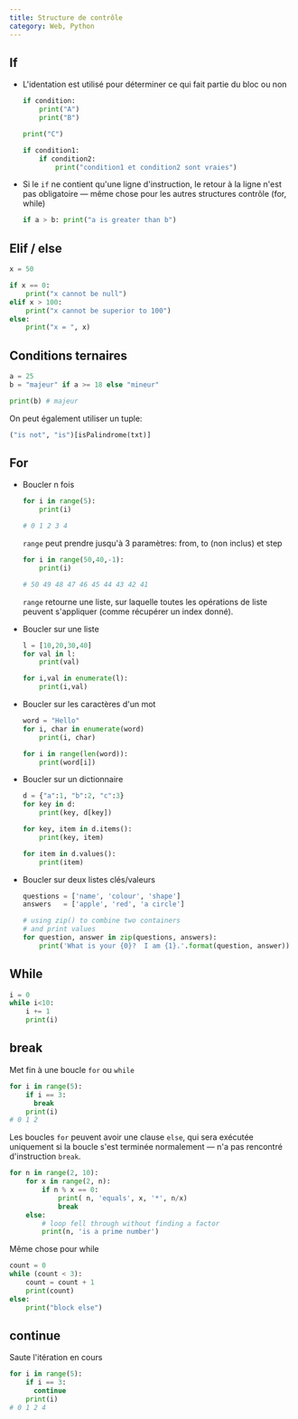 ```yaml
---
title: Structure de contrôle
category: Web, Python
---
```


## If

* L'identation est utilisé pour déterminer ce qui fait partie du bloc ou non

  ``` python
  if condition:
      print("A")
      print("B")

  print("C")
  ```

  ``` python
  if condition1:
      if condition2:
          print("condition1 et condition2 sont vraies")
  ```

* Si le `if` ne contient qu'une ligne d'instruction, le retour à la ligne n'est pas obligatoire — même chose pour les autres structures contrôle (for, while)

  ``` python
  if a > b: print("a is greater than b") 
  ```

## Elif / else

``` python
x = 50

if x == 0:
    print("x cannot be null")
elif x > 100:
    print("x cannot be superior to 100")
else:
    print("x = ", x)
```

## Conditions ternaires

``` python
a = 25
b = "majeur" if a >= 18 else "mineur"

print(b) # majeur
```

On peut également utiliser un tuple:

``` python
("is not", "is")[isPalindrome(txt)]
```

## For

* Boucler n fois

  ``` python
  for i in range(5):
      print(i)

  # 0 1 2 3 4
  ```

  `range` peut prendre jusqu'à 3 paramètres: from, to (non inclus) et step

  ``` python
  for i in range(50,40,-1):
      print(i)

  # 50 49 48 47 46 45 44 43 42 41
  ```

  `range` retourne une liste, sur laquelle toutes les opérations de liste peuvent s'appliquer (comme récupérer un index donné).

* Boucler sur une liste

  ``` python
  l = [10,20,30,40]
  for val in l:
      print(val)
  ```

  ``` python
  for i,val in enumerate(l):
      print(i,val)
  ```

* Boucler sur les caractères d'un mot

  ``` python
  word = "Hello"
  for i, char in enumerate(word)
      print(i, char)
  ```

  ``` python
  for i in range(len(word)):
      print(word[i])
  ```

* Boucler sur un dictionnaire

  ``` python
  d = {"a":1, "b":2, "c":3}
  for key in d:
      print(key, d[key])
  ```

  ``` python
  for key, item in d.items():
      print(key, item)
  ```

  ``` python
  for item in d.values():
      print(item)
  ```

* Boucler sur deux listes clés/valeurs

  ``` python
  questions = ['name', 'colour', 'shape']
  answers   = ['apple', 'red', 'a circle']

  # using zip() to combine two containers
  # and print values
  for question, answer in zip(questions, answers):
      print('What is your {0}?  I am {1}.'.format(question, answer))
  ```

## While

``` python
i = 0
while i<10:
    i += 1
    print(i)
```

## break

Met fin à une boucle `for` ou `while`

``` python
for i in range(5):
    if i == 3:
      break
    print(i)
# 0 1 2
```

Les boucles `for` peuvent avoir une clause `else`, qui sera exécutée uniquement si la boucle s'est terminée normalement — n'a pas rencontré d'instruction `break`.

``` python
for n in range(2, 10):
    for x in range(2, n):
        if n % x == 0:
            print( n, 'equals', x, '*', n/x)
            break
    else:
        # loop fell through without finding a factor
        print(n, 'is a prime number')
```

Même chose pour while

``` python
count = 0
while (count < 3):
    count = count + 1
    print(count) 
else: 
    print("block else") 
```

## continue

Saute l'itération en cours

``` python
for i in range(5):
    if i == 3:
      continue
    print(i)
# 0 1 2 4
```
